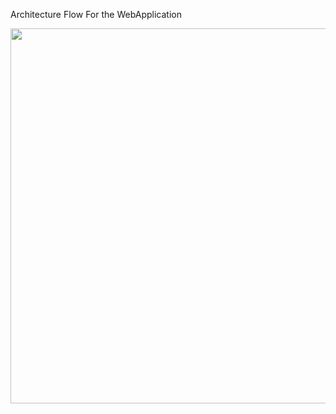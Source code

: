 Architecture Flow For the WebApplication

<a>
 <img src="https://github.com/Sharadvanth/FullStack-WebApp-DevOps/blob/main/Documents/Architecture.pdf" width="800" height="600">
</a>

